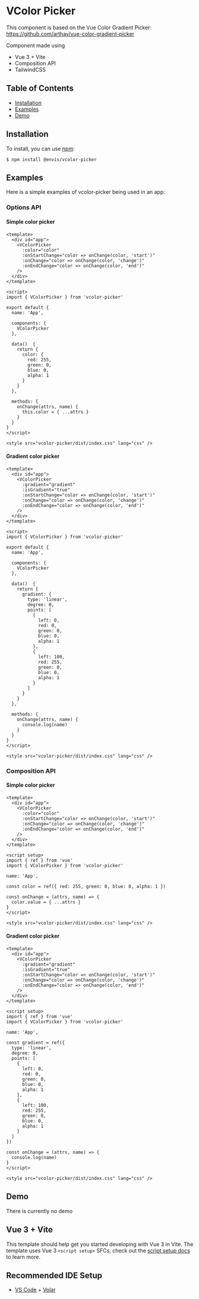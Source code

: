 # VColor Picker

This component is based on the Vue Color Gradient Picker: https://github.com/arthay/vue-color-gradient-picker

Component made using

- Vue 3 + Vite
- Composition API
- TailwindCSS

## Table of Contents
 
- [Installation](https://github.com/DenisOstr/vcolor-picker#installation)
- [Examples](https://github.com/DenisOstr/vcolor-picker#examples)
- [Demo](https://github.com/DenisOstr/vcolor-picker#demo)

## Installation

To install, you can use [npm](https://npmjs.org):

```
$ npm install @envis/vcolor-picker
```

## Examples

Here is a simple examples of vcolor-picker being used in an app:

### Options API

#### Simple color picker

```vue
<template>
  <div id="app">
    <VColorPicker
      :color="color"
      :onStartChange="color => onChange(color, 'start')"
      :onChange="color => onChange(color, 'change')"
      :onEndChange="color => onChange(color, 'end')"
    />
  </div>
</template>

<script>
import { VColorPicker } from 'vcolor-picker'

export default {
  name: 'App',

  components: {
    VColorPicker
  },

  data()  {
    return {
      color: {
        red: 255,
        green: 0,
        blue: 0,
        alpha: 1
      }
    }
  },   

  methods: {
    onChange(attrs, name) {
      this.color = { ...attrs }
    }
  }
}
</script>

<style src="vcolor-picker/dist/index.css" lang="css" />
```

#### Gradient color picker

```vue
<template>
  <div id="app">
    <VColorPicker
      :gradient="gradient"
      :isGradient="true"
      :onStartChange="color => onChange(color, 'start')"
      :onChange="color => onChange(color, 'change')"
      :onEndChange="color => onChange(color, 'end')"
    />
  </div>
</template>

<script>
import { VColorPicker } from 'vcolor-picker'

export default {
  name: 'App',

  components: {
    VColorPicker
  },

  data()  {
    return {
      gradient: {
        type: 'linear',
        degree: 0,
        points: [
          {
            left: 0,
            red: 0,
            green: 0,
            blue: 0,
            alpha: 1
          },
          {
            left: 100,
            red: 255,
            green: 0,
            blue: 0,
            alpha: 1
          }
        ]      
      }
    }
  },   

  methods: {
    onChange(attrs, name) {
      console.log(name)
    }
  }
}
</script>

<style src="vcolor-picker/dist/index.css" lang="css" />
```

### Composition API

#### Simple color picker

```vue
<template>
  <div id="app">
    <VColorPicker
      :color="color"
      :onStartChange="color => onChange(color, 'start')"
      :onChange="color => onChange(color, 'change')"
      :onEndChange="color => onChange(color, 'end')"
    />
  </div>
</template>

<script setup>
import { ref } from 'vue'
import { VColorPicker } from 'vcolor-picker'

name: 'App',

const color = ref({ red: 255, green: 0, blue: 0, alpha: 1 })

const onChange = (attrs, name) => {
  color.value = { ...attrs }
}
</script>

<style src="vcolor-picker/dist/index.css" lang="css" />
```

#### Gradient color picker

```vue
<template>
  <div id="app">
    <VColorPicker
      :gradient="gradient"
      :isGradient="true"
      :onStartChange="color => onChange(color, 'start')"
      :onChange="color => onChange(color, 'change')"
      :onEndChange="color => onChange(color, 'end')"
    />
  </div>
</template>

<script setup>
import { ref } from 'vue'
import { VColorPicker } from 'vcolor-picker'

name: 'App',

const gradient = ref({
  type: 'linear',
  degree: 0,
  points: [
    {
      left: 0,
      red: 0,
      green: 0,
      blue: 0,
      alpha: 1
    },
    {
      left: 100,
      red: 255,
      green: 0,
      blue: 0,
      alpha: 1
    }
  ]      
})

const onChange = (attrs, name) => {
  console.log(name)
}
</script>

<style src="vcolor-picker/dist/index.css" lang="css" />
```

## Demo

There is currently no demo

## Vue 3 + Vite

This template should help get you started developing with Vue 3 in Vite. The template uses Vue 3 `<script setup>` SFCs, check out the [script setup docs](https://v3.vuejs.org/api/sfc-script-setup.html#sfc-script-setup) to learn more.

## Recommended IDE Setup

- [VS Code](https://code.visualstudio.com/) + [Volar](https://marketplace.visualstudio.com/items?itemName=Vue.volar)

